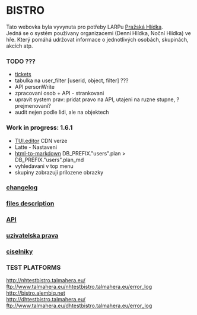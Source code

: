 # BISTRO

Tato webovka byla vyvynuta pro potřeby LARPu [Pražská Hlídka](http://www.prazskahlidka.cz/).  
Jedná se o systém používany organizacemi (Denní Hlídka, Noční Hlídka) ve hře. Který pomáhá udržovat informace o jednotlivých osobách, skupinách, akcích atp.  

### TODO ???
- [tickets](https://dhbistro.leankit.com/board/24275378)  
- tabulka na user_filter [userid, object, filter] ???  
- API personWrite  
- zpracovani osob + API - strankovani  
- upravit system prav: pridat pravo na API, utajeni na ruzne stupne, ?prejmenovani?  
- audit nejen podle lidi, ale na objektech  

### Work in progress: 1.6.1
- [TUI.editor](https://github.com/nhn/tui.editor) CDN verze  
- Latte - Nastaveni  
- [html-to-markdown](https://github.com/thephpleague/html-to-markdown) DB_PREFIX."users".plan > DB_PREFIX."users".plan_md  
- vyhledavani v top menu  
- skupiny zobrazuji prilozene obrazky  

### [changelog](doc/changelog.md)

### [files description](doc/files.md)

### [API](doc/api.md)

### [uzivatelska prava](doc/rights.md)

### [ciselniky](doc/enums.md)

### TEST PLATFORMS
http://nhtestbistro.talmahera.eu/  
ftp://www.talmahera.eu/nhtestbistro.talmahera.eu/error_log  
http://bistro.alembiq.net  
http://dhtestbistro.talmahera.eu/  
ftp://www.talmahera.eu/dhtestbistro.talmahera.eu/error_log  
